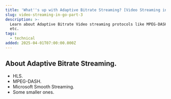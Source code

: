 ```yaml
---
title: 'What''s up with Adaptive Bitrate Streaming? [Video Streaming in Go Part 3]'
slug: video-streaming-in-go-part-3
description: >-
  Learn about Adaptive Bitrate Video streaming protocols like MPEG-DASH, HLS,
  etc.
tags:
  - technical
added: 2025-04-01T07:00:00.000Z
---
```


## About Adaptive Bitrate Streaming.

* HLS.
* MPEG-DASH.
* Microsoft Smooth Streaming.
* Some smaller ones.
